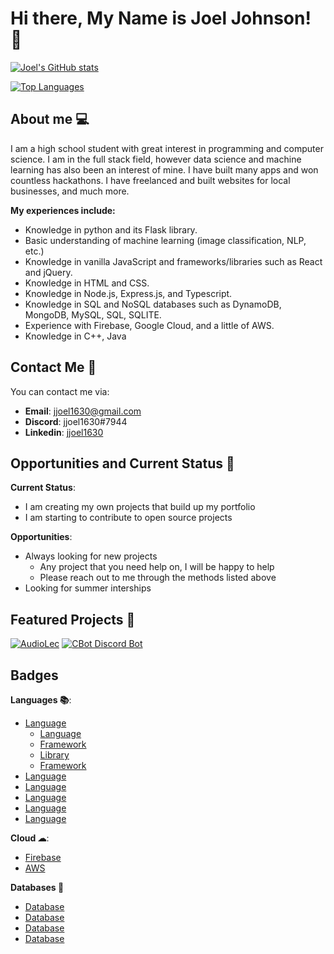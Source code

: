 # Hi there, My Name is Joel Johnson! 👋

<!--
**jjoel1630/jjoel1630** is a ✨ _special_ ✨ repository because its `README.md` (this file) appears on your GitHub profile.

Here are some ideas to get you started:

- 🔭 I’m currently working on ...
- 🌱 I’m currently learning ...
- 👯 I’m looking to collaborate on ...
- 🤔 I’m looking for help with ...
- 💬 Ask me about ...
- 📫 How to reach me: ...
- 😄 Pronouns: ...
- ⚡ Fun fact: ...
-->

[![Joel's GitHub stats](https://github-readme-stats.vercel.app/api?username=jjoel1630&theme=material-palenight&show_icons=true)](https://github.com/anuraghazra/github-readme-stats)

[![Top Languages](https://github-readme-stats.vercel.app/api/top-langs/?username=jjoel1630&theme=material-palenight&show_icons=true)](https://github.com/anuraghazra/github-readme-stats)

## About me 💻

I am a high school student with great interest in programming and computer science. I am in the full stack field, however data science and machine learning has also been an interest of mine. I have built many apps and won countless hackathons. I have freelanced and built websites for local businesses, and much more.

**My experiences include:**
- Knowledge in python and its Flask library.
- Basic understanding of machine learning (image classification, NLP, etc.)
- Knowledge in vanilla JavaScript and frameworks/libraries such as React and jQuery.
- Knowledge in HTML and CSS.
- Knowledge in Node.js, Express.js, and Typescript.
- Knowledge in SQL and NoSQL databases such as DynamoDB, MongoDB, MySQL, SQL, SQLITE.
- Experience with Firebase, Google Cloud, and a little of AWS.
- Knowledge in C++, Java

## Contact Me 📮
You can contact me via:
- **Email**: jjoel1630@gmail.com
- **Discord**: jjoel1630#7944
- **Linkedin**: [jjoel1630](https://www.linkedin.com/in/jjoel1630/)

## Opportunities and Current Status 📁
**Current Status**:
- I am creating my own projects that build up my portfolio
- I am starting to contribute to open source projects

**Opportunities**:
- Always looking for new projects
  - Any project that you need help on, I will be happy to help
  - Please reach out to me through the methods listed above
- Looking for summer interships

## Featured Projects 🥇
[![AudioLec](https://github-readme-stats.vercel.app/api/pin/?username=aryamankukal&repo=AudioLec&theme=material-palenight&show_icons=true)](https://github.com/anuraghazra/github-readme-stats)
[![CBot Discord Bot](https://github-readme-stats.vercel.app/api/pin/?username=jjoel1630&repo=CBot&theme=material-palenight&show_icons=true)](https://github.com/anuraghazra/github-readme-stats)

## Badges
**Languages 📚**:
- [Language](https://img.shields.io/badge/Language-JavaScript-blue?style=for-the-badge&logo=JavaScript)
  - [Language](https://img.shields.io/badge/Language-TypeScript-blue?style=for-the-badge&logo=TypeScript)
  - [Framework](https://img.shields.io/badge/Language-Nodejs-blue?style=for-the-badge&logo=Javascript)
  - [Library](https://img.shields.io/badge/Language-React-blue?style=for-the-badge&logo=React)
  - [Framework](https://img.shields.io/badge/Language-Expressjs-blue?style=for-the-badge&logo=Express)
- [Language](https://img.shields.io/badge/Language-HTML-blue?style=for-the-badge&logo=HTML5)
- [Language](https://img.shields.io/badge/Language-CSS-blue?style=for-the-badge&logo=CSS3)
- [Language](https://img.shields.io/badge/Language-C++-blue?style=for-the-badge)
- [Language](https://img.shields.io/badge/Language-Java-blue?style=for-the-badge&logo=Java)
- [Language](https://img.shields.io/badge/Language-Python-blue?style=for-the-badge&logo=Python)

**Cloud ☁**:
- [Firebase](https://img.shields.io/badge/Language-Firebase-blue?style=for-the-badge&logo=Firebase)
- [AWS](https://img.shields.io/badge/Language-AWS-blue?style=for-the-badge&logo=Amazon%20AWS)

**Databases 📄**
- [Database](https://img.shields.io/badge/Language-MongoDB-blue?style=for-the-badge&logo=MongoDB)
- [Database](https://img.shields.io/badge/Language-DynamoDB-blue?style=for-the-badge&logo=Amazon%20DynamoDB)
- [Database](http://img.shields.io/badge/Language-MySQL-blue?style=for-the-badge&logo=MySQL)
- [Database](https://img.shields.io/badge/Language-SQLITE-blue?style=for-the-badge&logo=SQLite)
